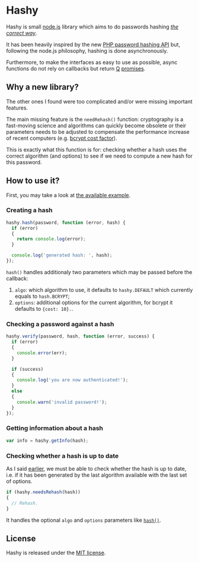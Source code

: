 # Hashy

Hashy is small [node.js](http://nodejs.org/) library which aims to do
passwords hashing *[the correct
way](https://wiki.php.net/rfc/password_hash)*.

It has been heavily inspired by the new [PHP password hashing
API](http://www.php.net/manual/en/book.password.php) but, following
the node.js philosophy, hashing is done asynchronously.

Furthermore, to make the interfaces as easy to use as possible, async
functions do not rely on callbacks but return
[Q](https://github.com/kriskowal/q)
[promises](https://github.com/kriskowal/q).

## Why a new library?

The other ones I found were too complicated and/or were missing
important features.

The main missing feature is the `needRehash()` function: cryptography
is a fast-moving science and algorithms can quickly become obsolete or
their parameters needs to be adjusted to compensate the performance
increase of recent computers (e.g. [bcrypt cost
factor](http://phpmaster.com/why-you-should-use-bcrypt-to-hash-stored-passwords/)).

This is exactly what this function is for: checking whether a hash
uses the correct algorithm (and options) to see if we need to compute
a new hash for this password.

## How to use it?

First, you may take a look at [the available example](https://github.com/julien-f/nodejs-hashy/blob/master/examples/basic.js).

### Creating a hash

```js
hashy.hash(password, function (error, hash) {
  if (error)
  {
    return console.log(error);
  }

  console.log('generated hash: ', hash);
});
```

`hash()` handles additionaly two parameters which may be passed before the callback:

1. `algo`: which algorithm to use, it defaults to `hashy.DEFAULT`
which currently equals to `hash.BCRYPT`;
2. `options`: additional options for the current algorithm, for bcrypt
it defaults to `{cost: 10}.`.


### Checking a password against a hash

```js
hashy.verify(password, hash, function (error, success) {
  if (error)
  {
    console.error(err);
  }

  if (success)
  {
    console.log('you are now authenticated!');
  }
  else
  {
    console.warn('invalid password!');
  }
});
```

### Getting information about a hash

```js
var info = hashy.getInfo(hash);
```

### Checking whether a hash is up to date

As I said [earlier](#why-a-new-library), we must be able to check
whether the hash is up to date, i.e. if it has been generated by the
last algorithm available with the last set of options.

```js
if (hashy.needsRehash(hash))
{
  // Rehash.
}
```

It handles the optional `algo` and `options` parameters like
[`hash()`](#creating-a-hash).

## License

Hashy is released under the [MIT
license](https://en.wikipedia.org/wiki/MIT_License).
